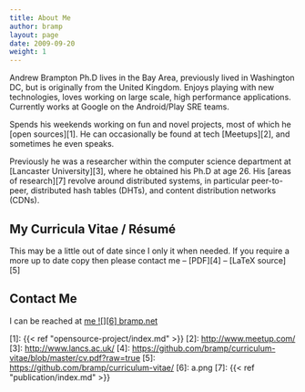 ```yaml
---
title: About Me
author: bramp
layout: page
date: 2009-09-20
weight: 1
---
```


Andrew Brampton Ph.D lives in the Bay Area, previously lived in Washington DC, but is originally from the United Kingdom. Enjoys playing with new technologies, loves working on large scale, high performance applications. Currently works at Google on the Android/Play SRE teams.

Spends his weekends working on fun and novel projects, most of which he [open sources][1]. He can occasionally be found at tech [Meetups][2], and sometimes he even speaks.

Previously he was a researcher within the computer science department at [Lancaster University][3], where he obtained his Ph.D at age 26. His [areas of research][7] revolve around distributed systems, in particular peer-to-peer, distributed hash tables (DHTs), and content distribution networks (CDNs). 

My Curricula Vitae / Résumé
---------------------------

This may be a little out of date since I only it when needed. If you require a more up to date copy then please contact me &#8211; [PDF][4] &#8211; [LaTeX source][5]

Contact Me
----------

I can be reached at <a href="mailto:me AT bramp.net">me ![][6] bramp.net</a>

 [1]: {{< ref "opensource-project/index.md" >}}
 [2]: http://www.meetup.com/
 [3]: http://www.lancs.ac.uk/
 [4]: https://github.com/bramp/curriculum-vitae/blob/master/cv.pdf?raw=true
 [5]: https://github.com/bramp/curriculum-vitae/
 [6]: a.png
 [7]: {{< ref "publication/index.md" >}}
